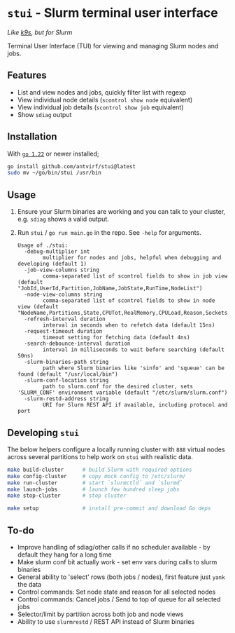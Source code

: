 # `stui` - Slurm terminal user interface

*Like [k9s](https://k9scli.io/), but for Slurm*

Terminal User Interface (TUI) for viewing and managing Slurm nodes and jobs.

## Features

- List and view nodes and jobs, quickly filter list with regexp
- View individual node details (`scontrol show node` equivalent)
- View individual job details (`scontrol show job` equivalent)
- Show `sdiag` output

## Installation

With [`go 1.22`](https://go.dev/doc/install) or newer installed;

```bash
go install github.com/antvirf/stui@latest
sudo mv ~/go/bin/stui /usr/bin
```

## Usage

1. Ensure your Slurm binaries are working and you can talk to your cluster, e.g. `sdiag` shows a valid output.

2. Run `stui` / `go run main.go` in the repo. See `-help` for arguments.

    <!-- REPLACE_START -->
    ```
    Usage of ./stui:
      -debug-multiplier int
        	multiplier for nodes and jobs, helpful when debugging and developing (default 1)
      -job-view-columns string
        	comma-separated list of scontrol fields to show in job view (default "JobId,UserId,Partition,JobName,JobState,RunTime,NodeList")
      -node-view-columns string
        	comma-separated list of scontrol fields to show in node view (default "NodeName,Partitions,State,CPUTot,RealMemory,CPULoad,Reason,Sockets,CoresPerSocket,ThreadsPerCore,Gres")
      -refresh-interval duration
        	interval in seconds when to refetch data (default 15ns)
      -request-timeout duration
        	timeout setting for fetching data (default 4ns)
      -search-debounce-interval duration
        	interval in milliseconds to wait before searching (default 50ns)
      -slurm-binaries-path string
        	path where Slurm binaries like 'sinfo' and 'squeue' can be found (default "/usr/local/bin")
      -slurm-conf-location string
        	path to slurm.conf for the desired cluster, sets 'SLURM_CONF' environment variable (default "/etc/slurm/slurm.conf")
      -slurm-restd-address string
        	URI for Slurm REST API if available, including protocol and port
    ```
    <!-- REPLACE_END -->

## Developing `stui`

The below helpers configure a locally running cluster with `888` virtual nodes across several partitions to help work on `stui` with realistic data.

```bash
make build-cluster      # build Slurm with required options
make config-cluster     # copy mock config to /etc/slurm/
make run-cluster        # start `slurmctld` and `slurmd`
make launch-jobs        # launch few hundred sleep jobs
make stop-cluster       # stop cluster

make setup              # install pre-commit and download Go deps
```

## To-do

- Improve handling of sdiag/other calls if no scheduler available - by default they hang for a long time
- Make slurm conf bit actually work - set env vars during calls to slurm binaries
- General ability to 'select' rows (both jobs / nodes), first feature just `yank` the data
- Control commands: Set node state and reason for all selected nodes
- Control commands: Cancel jobs / Send to top of queue for all selected jobs
- Selector/limit by partition across both job and node views
- Ability to use `slurmrestd` / REST API instead of Slurm binaries
